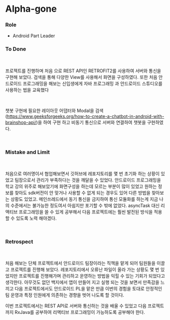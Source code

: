 # Alpha-gone
### Role
- Android Part Leader 

### To Done  
<br />

프로젝트를 진행하며 처음 으로 REST API인 RETROFIT2를 사용하여 서버와 통신을 구현해 보았다.
검색을 통해 다양한 View를 사용해서 화면을 구성하였다.
또한 처음 안드로이드 프로그래밍을 해보는 신입생에게 자바 프로그래밍 과 안드로이드 스튜디오를 사용하는 법을 교육했다

<br />

챗봇 구현에 필요한 레이아웃 어댑터와 Modal을 검색(<https://www.geeksforgeeks.org/how-to-create-a-chatbot-in-android-with-brainshop-api/>)을 하여 구현 하고 비동기 통신으로 서버와 연결하여 챗봇을 구현하였다.

<br />

### Mistake and Limit
<br />

처음으로 여러명이서 협업해보면서 깃허브에 레포지토리를 몇 번 초기화 하는 상황이 있었고 팀장으로서 관리가 부족하다는 것을 깨달을 수 있었다.
안드로이드 프로그래밍을 학교 강의 위주로 해보았기에 화면구성을 하는데 모르는 부분이 많이 있었고 원하는 정보를 찾아도 sdk버전이 안 맞거나 사용할 수 없게 되는 경우도 있어 다른 방법을 찾아보는 상황도 있었고. 메인쓰레드에서 동기 통신을 금지하여 통신 모듈화를 하는게 지금 나의 수준에서는 불가능한 정도여서 아쉽지만 포기할 수 밖에 없었다. 
asyncTask 대신 리액티브 프로그래밍을 쓸 수 있게 공부해서 다음 프로젝트에는 훨씬 발전된 방식을 적용할 수 있도록 노력 해야겠다.

<br />

### Retrospect
<br />

처음 해보는 단체 프로젝트에서 안드로이드 팀장이라는 직책을 맡게 되어 팀원들을 이끌고 프로젝트를 진행해 보았다.
레포지토리에서 오류난 파일이 올라 가는 상황도 몇 번 있었지만 프로젝트를 진행해가며 관리하고 운영하는 방법을 익힐 수 있는 기회가 되었다고 생각한다.
아무것도 없던 백지에서 앱이 만들어 지고 실행 되는 것을 보면서 만족감을 느끼고 다음 프로젝트에서도 안드로이드 PL을 맡은 만큼 이번의 경험을 토대로
안정적인 팀 운영과 특정 인원에게 의존하는 경향을 벗어 나도록 할 것이다.

이번 프로젝트에서는 REST API로 서버와 통신하는 것을 배울 수 있었고 다음 프로젝트 까지 RxJava를 공부하여 리액티브 프로그래밍이 가능하도록 공부해야 한다.

<br />
